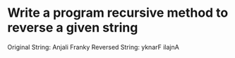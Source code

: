 # Write a program recursive method to reverse a given string
Original String: Anjali Franky
Reversed String: yknarF ilajnA

